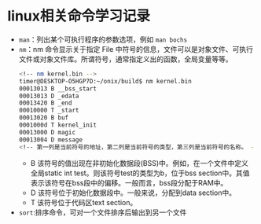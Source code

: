 # linux相关命令学习记录
 - `man`：列出某个可执行程序的参数选项，例如 `man bochs`
 - `nm`：nm 命令显示关于指定 File 中符号的信息，文件可以是对象文件、可执行文件或对象文件库。所谓符号，通常指定义出的函数，全局变量等等。
    ```bash
    <!-- nm kernel.bin -->
    timer@DESKTOP-O5HGP7D:~/onix/build$ nm kernel.bin 
    00013013 B __bss_start
    00013013 D _edata
    00013420 B _end
    00010000 T _start
    00013020 B buf
    0001000d T kernel_init
    00013000 D magic
    00013004 D message
    <!-- 第一列是当前符号的地址，第二列是当前符号的类型，第三列是当前符号的名称。 -->
    ```
    - B 该符号的值出现在非初始化数据段(BSS)中。例如，在一个文件中定义全局static int test。则该符号test的类型为b，位于bss section中。其值表示该符号在bss段中的偏移。一般而言，bss段分配于RAM中。
    - D 该符号位于初始化数据段中。一般来说，分配到data section中。
    - T 该符号位于代码区text section。
- `sort`:排序命令，可对一个文件排序后输出到另一个文件